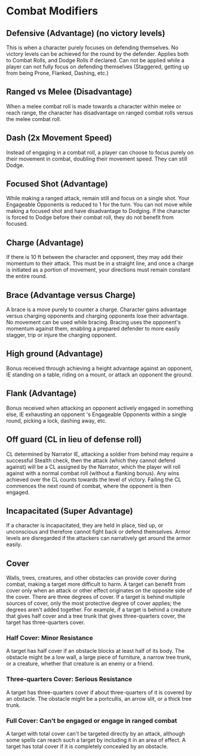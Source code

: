 # Combat Modifiers

## Defensive (Advantage) (no victory levels)

This is when a character purely focuses on defending themselves. No victory levels can be achieved for the round by the defender. Applies both to Combat Rolls, and Dodge Rolls if declared. Can not be applied while a player can not fully focus on defending themselves (Staggered, getting up from being Prone, Flanked, Dashing, etc.)

## Ranged vs Melee (Disadvantage)

When a melee combat roll is made towards a character within melee or reach range, the character has disadvantage on ranged combat rolls versus the melee combat roll.

## Dash (2x Movement Speed)

Instead of engaging in a combat roll, a player can choose to focus purely on their movement in combat, doubling their movement speed. They can still Dodge.

## Focused Shot (Advantage)

While making a ranged attack, remain still and focus on a single shot. Your Engageable Opponents is reduced to 1 for the turn. You can not move while making a focused shot and have disadvantage to Dodging. If the character is forced to Dodge before their combat roll, they do not benefit from focused.

## Charge (Advantage)

If there is 10 ft between the character and opponent, they may add their momentum to their attack. This must be in a straight line, and once a charge is initiated as a portion of movement, your directions must remain constant the entire round.

## Brace (Advantage versus Charge)

A brace is a move purely to counter a charge. Character gains advantage versus charging opponents and charging opponents lose their advantage. No movement can be used while bracing. Bracing uses the opponent's momentum against them, enabling a prepared defender to more easily stagger, trip or injure the charging opponent.

## High ground (Advantage)

Bonus received through achieving a height advantage against an opponent, IE standing on a table, riding on a mount, or attack an opponent the ground.

## Flank (Advantage)

Bonus received when attacking an opponent actively engaged in something else, IE exhausting an opponent 's Engageable Opponents within a single round, picking a lock, dashing away, etc.

## Off guard (CL in lieu of defense roll)

CL determined by Narrator IE, attacking a soldier from behind may require a successful Stealth check, then the attack (which they cannot defend against) will be a CL assigned by the Narrator, which the player will roll against with a normal combat roll (without a flanking bonus). Any wins achieved over the CL counts towards the level of victory. Failing the CL commences the next round of combat, where the opponent is then engaged.

## Incapacitated (Super Advantage)

If a character is incapacitated, they are held in place, tied up, or unconscious and therefore cannot fight back or defend themselves. Armor levels are disregarded if the attackers can narratively get around the armor easily.

## Cover

Walls, trees, creatures, and other obstacles can provide cover during combat, making a target more difficult to harm. A target can benefit from cover only when an attack or other effect originates on the opposite side of the cover.
There are three degrees of cover. If a target is behind multiple sources of cover, only the most protective degree of cover applies; the degrees aren't added together. For example, if a target is behind a creature that gives half cover and a tree trunk that gives three-quarters cover, the target has three-quarters cover.

### Half Cover: Minor Resistance

A target has half cover if an obstacle blocks at least half of its body. The obstacle might be a low wall, a large piece of furniture, a narrow tree trunk, or a creature, whether that creature is an enemy or a friend.

### Three-quarters Cover: Serious Resistance

A target has three-quarters cover if about three-quarters of it is covered by an obstacle. The obstacle might be a portcullis, an arrow slit, or a thick tree trunk.

### Full Cover: Can't be engaged or engage in ranged combat

A target with total cover can't be targeted directly by an attack, although some spells can reach such a target by including it in an area of effect. A target has total cover if it is completely concealed by an obstacle.
